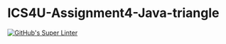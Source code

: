 # ICS4U-Assignment4-Java-triangle

[![GitHub's Super Linter](https://github.com/jonathan-pasco-arnone/ICS4U-Assignment4-Java-triangle/workflows/GitHub's%20Super%20Linter/badge.svg)](https://github.com/jonathan-pasco-arnone/ICS4U-Assignment4-Java-triangle/actions)
